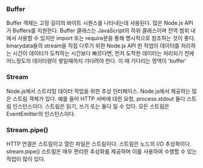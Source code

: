 ### Buffer

Buffer 객체는 고정 길이의 바이트 시퀀스를 나타내는데 사용된다. 많은 Node.js API가 Buffers를 지원한다.
Buffer 클래스는 JavaScript의 하위 클래스이며 전역 범위 내에서 사용할 수 있지만 import 또는 require문을 통해 명시적으로 참조하는 것이 좋다.
binarydata들의 stream을 직접 다루기 위한 Node.js API
한 작업이 데이터를 처리하는 시간이 데이터가 도착하는 시간보다 빠르다면, 먼저 도착한 데이터는 처리되기 전에 어느정도의 데이터량이 쌓일때까지 기다려야 한다. 이 때 기다리는 영역이 'buffer'

### Stream

Node.js에서 스트리밍 데이터 작업을 위한 추상 인터페이스.
Node.js에서 제공하는 많은 스트림 객체가 있다. 예를 들어 HTTP 서버에 대한 요청, process.stdout 둘다 스트림 인스턴스이다.
스트림은 읽기, 쓰기 또는 둘다 일 수 있다. 모든 스트림은 EventEmitter의 인스턴스이다.

### Stream.pipe()

HTTP 연결은 스트림이고 열린 파일은 스트림이다. 스트림은 노드의 I/O 추상화이다. stream.pipe() 스트림은 매우 편리한 추상화를 제공하며 이를 사용하여 수행할 수 있는 작업이 많이 있다.

